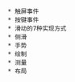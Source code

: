         * 触屏事件
        * 按键事件
        * 滑动的7种实现方式
        * 侧滑
        * 手势
        * 绘制
        * 测量
        * 布局







